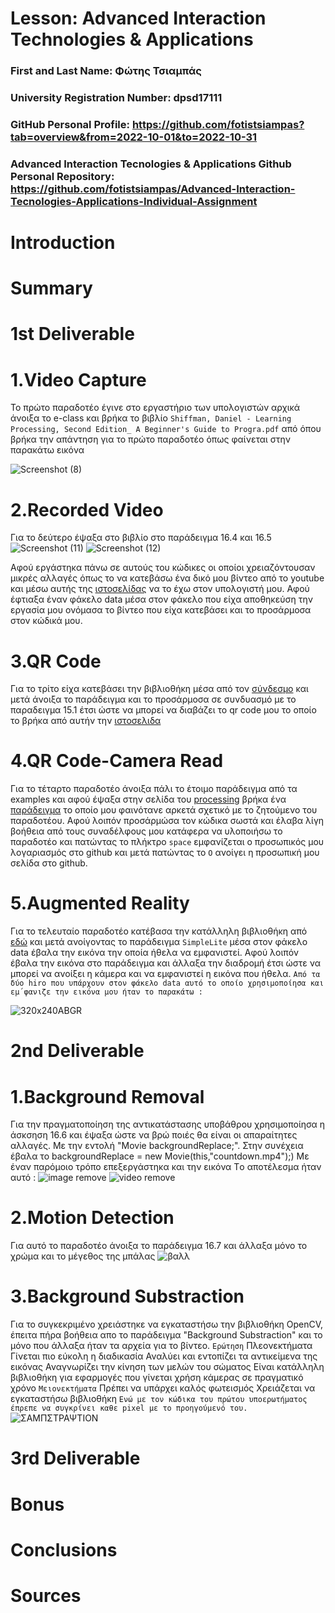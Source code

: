 # Lesson: Advanced Interaction Technologies & Applications

### First and Last Name: Φώτης Τσιαμπάς
### University Registration Number: dpsd17111
### GitHub Personal Profile: https://github.com/fotistsiampas?tab=overview&from=2022-10-01&to=2022-10-31
### Advanced Interaction Tecnologies & Applications Github Personal Repository: https://github.com/fotistsiampas/Advanced-Interaction-Tecnologies-Applications-Individual-Assignment

# Introduction

# Summary


# 1st Deliverable
# 1.Video Capture

Το πρώτο παραδοτέο έγινε στο εργαστήριο των υπολογιστών αρχικά άνοιξα το e-class και βρήκα το βιβλίο `Shiffman, Daniel - Learning Processing, Second Edition_ A Beginner's Guide to Progra.pdf` από όπου βρήκα την απάντηση για το πρώτο παραδοτέο όπως φαίνεται στην παρακάτω εικόνα 

![Screenshot (8)](https://user-images.githubusercontent.com/94792023/199829658-b8d74e88-6adc-45b1-b5d3-ffc1310ce749.png)

# 2.Recorded Video
Για το δεύτερο έψαξα στο βιβλίο στο παράδειγμα 16.4 και 16.5
![Screenshot (11)](https://user-images.githubusercontent.com/94792023/199832009-bf072334-bc82-4346-afb0-23fdf1617198.png)
![Screenshot (12)](https://user-images.githubusercontent.com/94792023/199832013-cc90cea1-d270-4123-a00f-e1c0da20cfed.png)

Αφού εργάστηκα πάνω σε αυτούς του κώδικες οι οποίοι χρειαζόντουσαν μικρές αλλαγές όπως το να κατεβάσω ένα δικό μου βίντεο από το youtube και μέσω αυτής της [ιστοσελίδας](https://y2mate.tools/en57ef) να το έχω στον υπολογιστή μου. Αφού έφτιαξα έναν φάκελο data μέσα στον φάκελο που είχα αποθηκεύση την εργασία μου ονόμασα το βίντεο που είχα κατεβάσει και το προσάρμοσα στον κώδικά μου.

# 3.QR Code 
Για το τρίτο είχα κατεβάσει την βιβλιοθήκη μέσα από τον [σύνδεσμο](https://shiffman.net/p5/qrcode-processing/) και μετά άνοιξα το παράδειγμα και το προσάρμοσα σε συνδυασμό με το παραδειγμα 15.1 έτσι ώστε να μπορεί να διαβάζει το qr code μου το οποίο το βρήκα από αυτήν την [ιστοσελιδα](https://www.the-qrcode-generator.com/) 

# 4.QR Code-Camera Read 
Για το τέταρτο παραδοτέο άνοιξα πάλι το έτοιμο παράδειγμα από τα examples και αφού έψαξα στην σελίδα του [processing](https://processing.org/) βρήκα ένα [παράδειγμα](https://processing.org/examples/embeddedlinks.html) το οποίο μου φαινότανε αρκετά σχετικό με το ζητούμενο του παραδοτέου. Αφού λοιπόν προσάρμώσα τον κώδικα σωστά και έλαβα λίγη βοήθεια από τους συναδέλφους μου κατάφερα να υλοποιήσω το παραδοτέο και πατώντας το πλήκτρο `space` εμφανίζεται ο προσωπικός μου λογαριασμός στο github και μετά πατώντας το `Ο` ανοίγει η προσωπική μου σελίδα στο github.

# 5.Augmented Reality
Για το τελευταίο παραδοτέο κατέβασα την κατάλληλη βιβλιοθήκη από [εδώ](https://github.com/nyatla/NyARToolkit-for-Processing/releases) και μετά ανοίγοντας το παράδειγμα `SimpleLite` μέσα στον φάκελο data έβαλα την εικόνα την οποία ήθελα να εμφανιστεί. Αφού λοιπόν έβαλα την εικόνα στο παράδειγμα και άλλαξα την διαδρομή έτσι ώστε να μπορεί να ανοίξει η κάμερα και να εμφανιστεί η εικόνα που ήθελα.
`Από τα δύο hiro που υπάρχουν στον φάκελο data αυτό το οποίο χρησιμοποίησα και εμ΄φανιζε την εικόνα μου ήταν το παρακάτω :`

![320x240ABGR](https://user-images.githubusercontent.com/94792023/200048981-1a65b990-cde3-4d97-a62e-cc2fa0f598c5.png)
# 2nd Deliverable
# 1.Background Removal
Για την πραγματοποίηση της αντικατάστασης υποβάθρου χρησιμοποίησα η άσκσηση 16.6 και έψαξα ώστε να βρώ ποιές θα είναι οι απαραίτητες αλλαγές.
Με την εντολή "Movie backgroundReplace;".
Στην συνέχεια έβαλα το backgroundReplace = new Movie(this,"countdown.mp4");) 
Με έναν παρόμοιο τρόπο επεξεργάστηκα και την εικόνα
Tο αποτέλεσμα ήταν αυτό :
![image remove](https://user-images.githubusercontent.com/94792023/207693166-5dc24cb3-8d95-4c0f-a43f-a12f74210b9e.png)
![video remove](https://user-images.githubusercontent.com/94792023/207693212-1e5b4890-8bb5-4e75-8eac-afbc32c4a174.png)

# 2.Motion Detection
Για αυτό το παραδοτέο άνοιξα το παράδειγμα 16.7 και άλλαξα μόνο το χρώμα και το μέγεθος της μπάλας
![βαλλ](https://user-images.githubusercontent.com/94792023/207695140-253d12ed-7cd6-4953-9e17-ef9c8a1bea4d.png)

# 3.Background Substraction
Για το συγκεκριμένο χρειάστηκε να εγκαταστήσω την βιβλιοθήκη OpenCV, έπειτα πήρα βοήθεια απο το παράδειγμα "Background Substraction" και το μόνο που άλλαξα ήταν τα αρχεία για το βίντεο.
`Ερώτηση`
Πλεονεκτήματα
Γίνεται πιο εύκολη η διαδικασία
Αναλύει και εντοπίζει τα αντικείμενα της εικόνας 
Αναγνωρίζει την κίνηση των μελών του σώματος 
Είναι κατάλληλη βιβλιοθήκη για εφαρμογές που γίνεται χρήση κάμερας σε πραγματικό χρόνο
`Μειονεκτήματα`
 Πρέπει να υπάρχει καλός φωτεισμός
 Χρειάζεται να εγκαταστήσω βιβλιοθήκη
  `Ενώ με τον κώδικα του πρώτου υποερωτήματος έπρεπε να συγκρίνει καθε pixel με το προηγούμενό του.`  
![ΣΑΜΠΣΤΡΑΨΤΙΟΝ](https://user-images.githubusercontent.com/94792023/207701190-f1b6a5bf-94eb-42f7-8b9f-1cea155446b5.png)



# 3rd Deliverable 


# Bonus 


# Conclusions


# Sources






